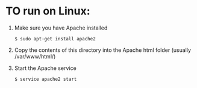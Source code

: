 # TO run on Linux:

1) Make sure you have Apache installed

    ```$ sudo apt-get install apache2```

2) Copy the contents of this directory into the Apache html folder (usually /var/www/html/)

3) Start the Apache service

    ```$ service apache2 start```
